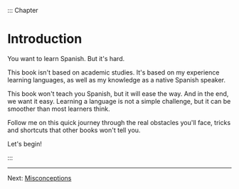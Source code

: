 ::: Chapter

# Introduction

You want to learn Spanish. But it's hard.

This book isn't based on academic studies.
It's based on my experience learning languages, as well as my knowledge as a native Spanish speaker.

This book won't teach you Spanish, but it will ease the way. And in the end, we want it easy.
Learning a language is not a simple challenge, but it can be smoother than most learners think.

Follow me on this quick journey through the real obstacles you'll face, tricks and shortcuts that other books won't tell you.

Let's begin!

:::

---

Next: [Misconceptions](misconceptions.html)
